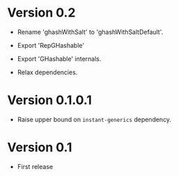 # Version 0.2

* Rename 'ghashWithSalt' to 'ghashWithSaltDefault'.

* Export 'RepGHashable'

* Export 'GHashable' internals.

* Relax dependencies.


# Version 0.1.0.1

* Raise upper bound on `instant-generics` dependency.


# Version 0.1

* First release
